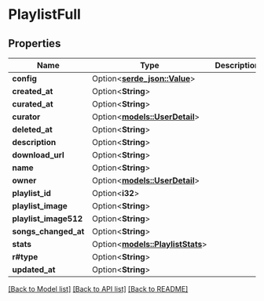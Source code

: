 # PlaylistFull

## Properties

Name | Type | Description | Notes
------------ | ------------- | ------------- | -------------
**config** | Option<[**serde_json::Value**](.md)> |  | [optional]
**created_at** | Option<**String**> |  | [optional]
**curated_at** | Option<**String**> |  | [optional]
**curator** | Option<[**models::UserDetail**](UserDetail.md)> |  | [optional]
**deleted_at** | Option<**String**> |  | [optional]
**description** | Option<**String**> |  | [optional]
**download_url** | Option<**String**> |  | [optional]
**name** | Option<**String**> |  | [optional]
**owner** | Option<[**models::UserDetail**](UserDetail.md)> |  | [optional]
**playlist_id** | Option<**i32**> |  | [optional]
**playlist_image** | Option<**String**> |  | [optional]
**playlist_image512** | Option<**String**> |  | [optional]
**songs_changed_at** | Option<**String**> |  | [optional]
**stats** | Option<[**models::PlaylistStats**](PlaylistStats.md)> |  | [optional]
**r#type** | Option<**String**> |  | [optional]
**updated_at** | Option<**String**> |  | [optional]

[[Back to Model list]](../README.md#documentation-for-models) [[Back to API list]](../README.md#documentation-for-api-endpoints) [[Back to README]](../README.md)


